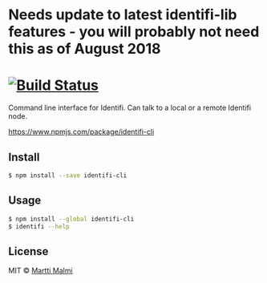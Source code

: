 # Needs update to latest identifi-lib features - you will probably not need this as of August 2018

#  [![Build Status](https://secure.travis-ci.org/identifi/identifi-cli.png?branch=master)](http://travis-ci.org/identifi/identifi-cli)

Command line interface for Identifi. Can talk to a local or a remote Identifi node.

https://www.npmjs.com/package/identifi-cli

## Install

```sh
$ npm install --save identifi-cli
```


## Usage

```sh
$ npm install --global identifi-cli
$ identifi --help
```


## License

MIT © [Martti Malmi](https://github.com/mmalmi)
